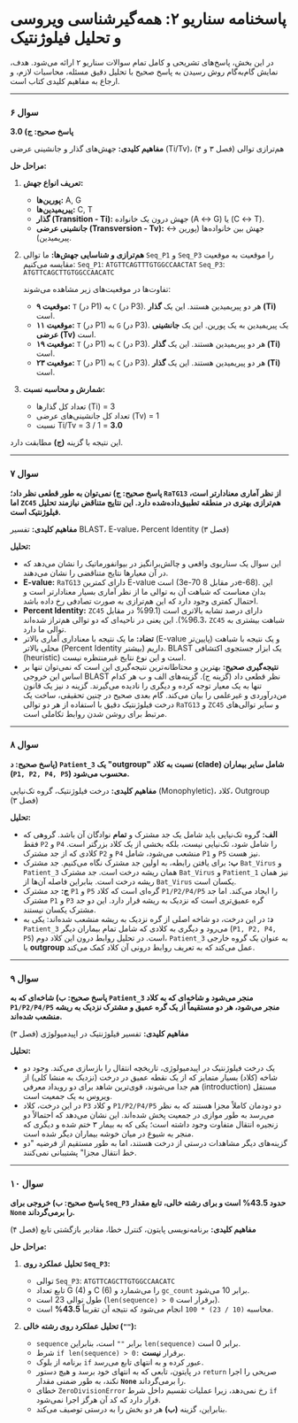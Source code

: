 # پاسخنامه سناریو ۲: همه‌گیرشناسی ویروسی و تحلیل فیلوژنتیک

در این بخش، پاسخ‌های تشریحی و کامل تمام سوالات سناریو ۲ ارائه می‌شود. هدف، نمایش گام‌به‌گام روش رسیدن به پاسخ صحیح با تحلیل دقیق مسئله، محاسبات لازم، و ارجاع به مفاهیم کلیدی کتاب است.

---

### **سوال ۶**

**پاسخ صحیح: ج) 3.0**

**مفاهیم کلیدی:** جهش‌های گذار و جانشینی عرضی (Ti/Tv)، هم‌ترازی توالی (فصل ۳ و ۴)

**مراحل حل:**

1.  **تعریف انواع جهش:**

    - **پورین‌ها:** A, G
    - **پیریمیدین‌ها:** C, T
    - **گذار (Transition - Ti):** جهش درون یک خانواده (A ↔ G) یا (C ↔ T).
    - **جانشینی عرضی (Transversion - Tv):** جهش بین خانواده‌ها (پورین ↔ پیریمیدین).

2.  **هم‌ترازی و شناسایی جهش‌ها:**
    ما توالی `Seq_P1` و `Seq_P3` را موقعیت به موقعیت مقایسه می‌کنیم:
    `Seq_P1`: `ATGTTCAGTTTGTGGCCAACTAT`
    `Seq_P3`: `ATGTTCAGCTTGTGGCCAACATC`

    تفاوت‌ها در موقعیت‌های زیر مشاهده می‌شوند:

    - **موقعیت ۹:** `T` (در P1) به `C` (در P3). هر دو پیریمیدین هستند. این یک **گذار (Ti)** است.
    - **موقعیت ۱۱:** `T` (در P1) به `G` (در P3). یک پیریمیدین به یک پورین. این یک **جانشینی عرضی (Tv)** است.
    - **موقعیت ۱۹:** `T` (در P1) به `C` (در P3). هر دو پیریمیدین هستند. این یک **گذار (Ti)** است.
    - **موقعیت ۲۳:** `T` (در P1) به `C` (در P3). هر دو پیریمیدین هستند. این یک **گذار (Ti)** است.

3.  **شمارش و محاسبه نسبت:**
    - تعداد کل گذارها (Ti) = 3
    - تعداد کل جانشینی‌های عرضی (Tv) = 1
    - نسبت Ti/Tv = 3 / 1 = **3.0**

این نتیجه با گزینه **(ج)** مطابقت دارد.

---

### **سوال ۷**

**پاسخ صحیح: ج) نمی‌توان به طور قطعی نظر داد؛ `RaTG13` از نظر آماری معنادارتر است، اما `ZC45` هم‌ترازی بهتری در منطقه تطبیق‌داده‌شده دارد. این نتایج متناقض نیازمند تحلیل فیلوژنتیک است.**

**مفاهیم کلیدی:** تفسیر BLAST، E-value، Percent Identity (فصل ۳)

**تحلیل:**

- این سوال یک سناریوی واقعی و چالش‌برانگیز در بیوانفورماتیک را نشان می‌دهد که در آن معیارها نتایج متناقضی را نشان می‌دهند.
- **E-value:** `RaTG13` دارای کمترین E-value است (3e-70 در مقابل 8e-68). این بدان معناست که شباهت آن به توالی ما از نظر آماری بسیار معنادارتر است و احتمال کمتری وجود دارد که این هم‌ترازی به صورت تصادفی رخ داده باشد.
- **Percent Identity:** `ZC45` دارای درصد تشابه بالاتری است (99.1% در مقابل 96.3%). این یعنی در ناحیه‌ای که دو توالی هم‌تراز شده‌اند، `ZC45` شباهت بیشتری به توالی ما دارد.
- **تضاد:** ما یک نتیجه با معناداری آماری بالاتر (E-value پایین‌تر) و یک نتیجه با شباهت محلی بالاتر (Percent Identity بیشتر) داریم. BLAST یک ابزار جستجوی اکتشافی (heuristic) است و این نوع نتایج غیرمنتظره نیست.
- **نتیجه‌گیری صحیح:** بهترین و محتاطانه‌ترین نتیجه‌گیری این است که نمی‌توان تنها بر اساس این خروجی BLAST نظر قطعی داد (گزینه ج). گزینه‌های الف و ب هر کدام تنها به یک معیار توجه کرده و دیگری را نادیده می‌گیرند. گزینه د نیز یک قانون من‌درآوردی و غیرعلمی را بیان می‌کند. گام بعدی صحیح در چنین تحقیقی، ساخت یک درخت فیلوژنتیک دقیق با استفاده از هر دو توالی `RaTG13` و `ZC45` و سایر توالی‌های مرتبط برای روشن شدن روابط تکاملی است.

---

### **سوال ۸**

**پاسخ صحیح: د) `Patient_3` یک "outgroup" نسبت به کلاد (clade) شامل سایر بیماران (`P1, P2, P4, P5`) محسوب می‌شود.**

**مفاهیم کلیدی:** درخت فیلوژنتیک، گروه تک‌نیایی (Monophyletic)، کلاد، Outgroup (فصل ۳)

**تحلیل:**

- **الف:** گروه تک‌نیایی باید شامل یک جد مشترک و **تمام** نوادگان آن باشد. گروهی که فقط `P2` و `P4` را شامل شود، تک‌نیایی نیست، بلکه بخشی از یک کلاد بزرگتر است. کلادی که از جد مشترک `P2` و `P4` منشعب می‌شود، شامل `P1` و `P5` نیز هست.
- **ب:** برای یافتن رابطه، به اولین جد مشترک نگاه می‌کنیم. جد مشترک `Bat_Virus` و `Patient_3` همان ریشه درخت است. جد مشترک `Bat_Virus` و `Patient_1` نیز همان ریشه درخت است. بنابراین فاصله آن‌ها از `Bat_Virus` یکسان است.
- **ج:** جد مشترک `P1` و `P5` گره‌ای است که کلاد `P1/P2/P4/P5` را ایجاد می‌کند. اما جد مشترک `P1` و `P3` گره عمیق‌تری است که نزدیک به ریشه قرار دارد. این دو جد مشترک یکسان نیستند.
- **د:** در این درخت، دو شاخه اصلی از گره نزدیک به ریشه منشعب شده‌اند: یکی به `Patient_3` می‌رود و دیگری به کلادی که شامل تمام بیماران دیگر (`P1, P2, P4, P5`) است. در تحلیل روابط درون این کلاد دوم، `Patient_3` به عنوان یک گروه خارجی یا **outgroup** عمل می‌کند که به تعریف روابط درونی آن کلاد کمک می‌کند.

---

### **سوال ۹**

**پاسخ صحیح: ب) شاخه‌ای که به `Patient_3` منجر می‌شود و شاخه‌ای که به کلاد `P1/P2/P4/P5` منجر می‌شود، هر دو مستقیماً از یک گره عمیق و مشترک نزدیک به ریشه منشعب شده‌اند.**

**مفاهیم کلیدی:** تفسیر فیلوژنتیک در اپیدمیولوژی (فصل ۳)

**تحلیل:**

- یک درخت فیلوژنتیک در اپیدمیولوژی، تاریخچه انتقال را بازسازی می‌کند. وجود دو شاخه (کلاد) بسیار متمایز که از یک نقطه عمیق در درخت (نزدیک به منشا کلی) از هم جدا می‌شوند، قوی‌ترین شاهد برای دو رویداد معرفی (introduction) مستقل ویروس به یک جمعیت است.
- در این درخت، کلاد `P3` و کلاد `P1/P2/P4/P5` دو دودمان کاملاً مجزا هستند که به نظر می‌رسد به طور موازی در جمعیت پخش شده‌اند. این نشان می‌دهد که احتمالاً دو زنجیره انتقال متفاوت وجود داشته است؛ یکی که به بیمار ۳ ختم شده و دیگری که منجر به شیوع در میان خوشه بیماران دیگر شده است.
- گزینه‌های دیگر مشاهدات درستی از درخت هستند، اما به طور مستقیم از فرضیه "دو خط انتقال مجزا" پشتیبانی نمی‌کنند.

---

### **سوال ۱۰**

**پاسخ صحیح: ب) خروجی برای `Seq_P3` حدود 43.5% است و برای رشته خالی، تابع مقدار `None` را برمی‌گرداند.**

**مفاهیم کلیدی:** برنامه‌نویسی پایتون، کنترل خطا، مقادیر بازگشتی تابع (فصل ۴)

**مراحل حل:**

1.  **تحلیل عملکرد روی `Seq_P3`:**

    - توالی `Seq_P3`: `ATGTTCAGCTTGTGGCCAACATC`
    - تابع تعداد G (4) و C (6) را می‌شمارد و `gc_count` برابر 10 می‌شود.
    - طول توالی 23 است (`len(sequence) > 0` برقرار است).
    - محاسبه `(10 / 23) * 100` انجام می‌شود که نتیجه آن تقریباً **43.5%** است.

2.  **تحلیل عملکرد روی رشته خالی (`""`):**
    - `sequence` برابر `""` است، بنابراین `len(sequence)` برابر 0 است.
    - شرط `if len(sequence) > 0:` برقرار **نیست**.
    - برنامه از بلوک `if` عبور کرده و به انتهای تابع می‌رسد.
    - در پایتون، تابعی که به انتهای خود برسد و هیچ دستور `return` صریحی را اجرا نکند، به طور ضمنی مقدار **`None`** را برمی‌گرداند.
    - خطای `ZeroDivisionError` رخ نمی‌دهد، زیرا عملیات تقسیم داخل شرط `if` قرار دارد که کد آن هرگز اجرا نمی‌شود.
    - بنابراین، گزینه **(ب)** هر دو بخش را به درستی توصیف می‌کند.

